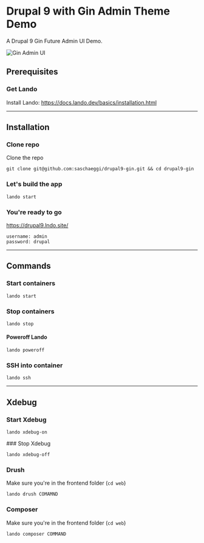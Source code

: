 # Drupal 9 with Gin Admin Theme Demo

A Drupal 9 Gin Future Admin UI Demo.

![Gin Admin UI](https://www.drupal.org/files/project-images/Gin_form_display.png)

## Prerequisites

### Get Lando
Install Lando: https://docs.lando.dev/basics/installation.html

---

## Installation

### Clone repo
Clone the repo
```
git clone git@github.com:saschaeggi/drupal9-gin.git && cd drupal9-gin
```

### Let's build the app
```
lando start
```

### You're ready to go
https://drupal9.lndo.site/

```
username: admin
password: drupal
```

---

## Commands

### Start containers
```
lando start
```

### Stop containers
```
lando stop
```

#### Poweroff Lando
```
lando poweroff
```

### SSH into container
```
lando ssh
```

---

## Xdebug

### Start Xdebug
```
lando xdebug-on
```

### Stop Xdebug
```
lando xdebug-off
```

### Drush
Make sure you're in the frontend folder (`cd web`)

```
lando drush COMAMND
```

### Composer
Make sure you're in the frontend folder (`cd web`)

```
lando composer COMMAND
```
